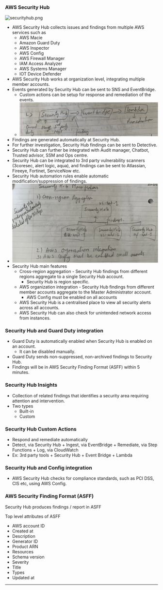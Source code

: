 
### AWS Security Hub

![securityhub.png](Attachments/securityhub.png)

- AWS Security Hub collects issues and findings from multiple AWS services such as
	- AWS Macie
	- Amazon Guard Duty
	- AWS Inspector
	- AWS Config
	- AWS Firewall Manager
	- IAM Access Analyzer
	- AWS Systems Manager
	- IOT Device Defender
- AWS Security Hub works at organization level, integrating multiple member accounts.
- Events generated by Security Hub can be sent to SNS and EventBridge.
	- Custom actions can be setup for response and remediation of the events.
	- ![securityhubeventbridgelambda.png](Attachments/securityhubeventbridgelambda.png)
- Findings are generated automatically at Security Hub.
- For further investigation, Security Hub findings can be sent to Detective.
- Security Hub can further be integrated with Audit manager, Chatbot, Trusted advisor, SSM and Ops centre.
- Security Hub can be integrated to 3rd party vulnerability scanners (3coresec, alert logic, aqua), and findings can be sent to Atlassian, Fireeye, Fortinet, ServiceNow etc.
- Security Hub automation rules enable automatic modification/suppression of findings.
- ![securityhubfeatures.png](Attachments/securityhubfeatures.png)
- Security Hub main features
	- Cross-region aggregation - Security Hub findings from different regions aggregate to a single Security Hub account.
		- Security Hub is region specific.
	- AWS organization integration - Security Hub findings from different member accounts aggregate to the Master Administrator account.
		- AWS Config must be enabled on all accounts
	- AWS Security Hub is a centralised place to view all security alerts across all accounts.
	- AWS Security Hub can also check for unintended network access from instances.

### Security Hub and Guard Duty integration

- Guard Duty is automatically enabled when Security Hub is enabled on an account.
	- It can be disabled manually.
- Guard Duty sends non-suppressed, non-archived findings to Security Hub.
- Findings will be in AWS Security Finding Format (ASFF) within 5 minutes.

### Security Hub Insights

- Collection of related findings that identifies a security area requiring attention and intervention.
- Two types
	- Built-in
	- Custom

### Security Hub Custom Actions

- Respond and remediate automatically
- Detect, via Security Hub + Ingest, via EventBridge + Remediate, via Step Functions + Log, via CloudWatch
- Ex: 3rd party tools + Security Hub + Event Bridge + Lambda

### Security Hub and Config integration

- AWS Security Hub checks for compliance standards, such as PCI DSS, CIS etc, using AWS Config.

### AWS Security Finding Format (ASFF)

Security Hub produces findings / report in ASFF

Top level attributes of ASFF
- AWS account ID
- Created at
- Description
- Generator ID
- Product ARN
- Resources
- Schema version
- Severity
- Title
- Types
- Updated at


---
